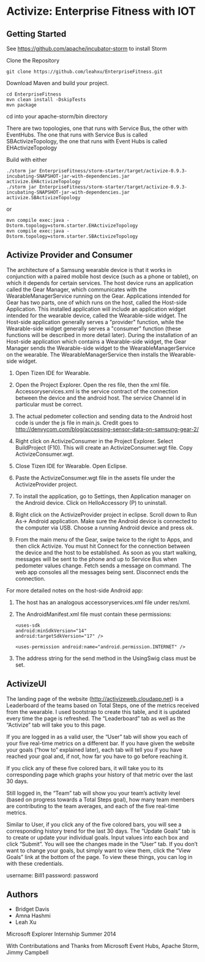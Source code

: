 ﻿Activize: Enterprise Fitness with IOT
=================

Getting Started
-----------------
See https://github.com/apache/incubator-storm to install Storm

Clone the Repository

    git clone https://github.com/leahxu/EnterpriseFitness.git

Download Maven and build your project.

    cd EnterpriseFitness
    mvn clean install -DskipTests
    mvn package

cd into your apache-storm/bin directory 

There are two topologies, one that runs with Service Bus, the other with EventHubs. The one that runs with Service Bus is called SBActivizeTopology, the one that runs with Event Hubs is called EHActivizeTopology

Build with either 

    ./storm jar EnterpriseFitness/storm-starter/target/activize-0.9.3-incubating-SNAPSHOT-jar-with-dependencies.jar activize.EHActivizeTopology
    ./storm jar EnterpriseFitness/storm-starter/target/activize-0.9.3-incubating-SNAPSHOT-jar-with-dependencies.jar activize.SBActivizeTopology

or 

    mvn compile exec:java -Dstorm.topology=storm.starter.EHActivizeTopology
    mvn compile exec:java -Dstorm.topology=storm.starter.SBActivizeTopology

Activize Provider and Consumer
-----------------

The architecture of a Samsung wearable device is that it works in conjunction with a paired mobile host device (such as a phone or tablet), on which it depends for certain services.  The host device runs an application called the Gear Manager, which communicates with the WearableManagerService running on the Gear.  Applications intended for Gear has two parts, one of which runs on the host, called the Host-side Application. This installed application will include an application widget intended for the wearable device, called the Wearable-side widget. The Host-side application generally serves a "provider" function, while the Wearable-side widget generally serves a "consumer" function (these functions will be described in more detail later). During the installation of an Host-side application which contains a Wearable-side widget, the Gear Manager sends the Wearable-side widget to the WearableManagerService on the wearable. The WearableManagerService then installs the Wearable-side widget.

1.	Open Tizen IDE for Wearable.

2.	Open the Project Explorer. Open the res file, then the xml file. Accessoryservices.xml is the service contract of the connection between the device and the android host. The service Channel id in particular must be correct.


3.	The actual pedometer collection and sending data to the Android host code is under the js file in main.js. Credit goes to http://denvycom.com/blog/accessing-sensor-data-on-samsung-gear-2/


4.	Right click on ActivizeConsumer in the Project Explorer. Select BuildProject (F10). This will create an ActivizeConsumer.wgt file. Copy ActivizeConsumer.wgt.


5.	Close Tizen IDE for Wearable. Open Eclipse.


6.	Paste the ActivizeConsumer.wgt file in the assets file under the ActivizeProvider project.


7.	To install the application, go to Settings, then Application manager on the Android device. Click on HelloAccessory (P) to uninstall.


8.	Right click on the ActivizeProvider project in eclipse. Scroll down to Run As-> Android application. Make sure the Android device is connected to the computer via USB. Choose a running Android device and press ok.


9.	From the main menu of the Gear, swipe twice to the right to Apps, and then click Activize. You must hit Connect for the connection between the device and the host to be established. As soon as you start walking, messages will be sent to the phone and up to Service Bus when pedometer values change. Fetch sends a message on command. The web app consoles all the messages being sent. Disconnect ends the connection.

For more detailed notes on the host-side Android app:


1.	The host has an analogous accessoryservices.xml file under res/xml. 


2.	The AndroidManifest.xml file must contain these permissions: 
    <uses-permission android:name="android.permission.ACCESS_NETWORK_STATE" />
    <uses-permission android:name="android.permission.BLUETOOTH" />
    <uses-permission android:name="android.permission.BLUETOOTH_ADMIN" />
    <uses-permission android:name="com.samsung.accessory.permission.ACCESSORY_FRAMEWORK" />
    <uses-permission android:name="com.samsung.wmanager.APP" />
    <uses-permission android:name="com.samsung.wmanager.ENABLE_NOTIFICATION" /> 
    <uses-permission android:name="com.samsung.android.providers.context.permission.WRITE_USE_APP_FEATURE_SURVEY" /> 
    <uses-permission android:name="com.samsung.WATCH_APP_TYPE.Integrated"/>

        
        <uses-sdk
        android:minSdkVersion="14"
        android:targetSdkVersion="17" />
        
        <uses-permission android:name="android.permission.INTERNET" />

3.	The address string for the send method in the UsingSwig class must be set.
 

ActivizeUI
------------
The landing page of the website (http://activizeweb.cloudapp.net) is a Leaderboard of the teams based on Total Steps, one of the metrics received from the wearable. I used bootstrap to create this table, and it is updated every time the page is refreshed. The “Leaderboard” tab as well as the “Activize” tab will take you to this page.

If you are logged in as a valid user, the “User” tab will show you each of your five real-time metrics on a different bar. If you have given the website your goals (“how to” explained later), each tab will tell you if you have reached your goal and, if not, how far you have to go before reaching it.

If you click any of these five colored bars, it will take you to its corresponding page which graphs your history of that metric over the last 30 days.

Still logged in, the “Team” tab will show you your team’s activity level (based on progress towards a Total Steps goal), how many team members are contributing to the team averages, and each of the five real-time metrics.

Similar to User, if you click any of the five colored bars, you will see a corresponding history trend for the last 30 days.
The “Update Goals” tab is to create or update your individual goals. Input values into each box and click “Submit”. You will see the changes made in the “User” tab. If you don’t want to change your goals, but simply want to view them, click the “View Goals” link at the bottom of the page.
To view these things, you can log in with these credentials.

username: Bill1
password: password

Authors
-----------------
* Bridget Davis
* Amna Hashmi
* Leah Xu

Microsoft Explorer Internship Summer 2014

With Contributations and Thanks from Microsoft Event Hubs, Apache Storm, Jimmy Campbell


